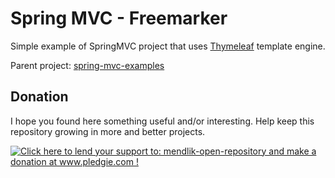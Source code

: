 Spring MVC - Freemarker
=======================

Simple example of SpringMVC project that uses [Thymeleaf](http://www.thymeleaf.org/) template engine.

Parent project: [spring-mvc-examples](../../../)

Donation
--------

I hope you found here something useful and/or interesting.
Help keep this repository growing in more and better projects. 

<a href='http://www.pledgie.com/campaigns/22261'><img alt='Click here to lend your support to: mendlik-open-repository and make a donation at www.pledgie.com !' src='http://www.pledgie.com/campaigns/22261.png?skin_name=chrome' border='0' /></a>

